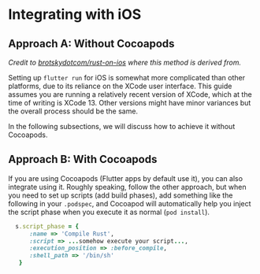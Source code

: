 # Integrating with iOS

## Approach A: Without Cocoapods

*Credit to [brotskydotcom/rust-on-ios](https://github.com/brotskydotcom/rust-on-ios)
where this method is derived from.*

Setting up `flutter run` for iOS is somewhat more complicated than other platforms,
due to its reliance on the XCode user interface. This guide assumes you are running
a relatively recent version of XCode, which at the time of writing is XCode 13.
Other versions might have minor variances but the overall process should be the same.

In the following subsections, we will discuss how to achieve it without Cocoapods.

## Approach B: With Cocoapods

If you are using Cocoapods (Flutter apps by default use it), you can also integrate 
using it. Roughly speaking, follow the other approach, but when you need to set up
scripts (add build phases), add something like the following in your `.podspec`,
and Cocoapod will automatically help you inject the script phase when you execute
it as normal (`pod install`).

```ruby
  s.script_phase = {
      :name => 'Compile Rust',
      :script => ...somehow execute your script...,
      :execution_position => :before_compile,
      :shell_path => '/bin/sh'
   }
```
